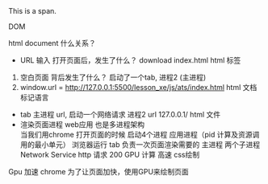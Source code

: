 <div id="root">
  <span class="demo">
    This is a span.
  </span>
  <p>DOM</p>
</div>

html document  什么关系？

- URL 输入 打开页面后，发生了什么？
 download  index.html  html 标签
 1. 空白页面 背后发生了什么？
 启动了一个tab, 进程2 (主进程)
 2. window.url = http://127.0.0.1:5500/lesson_xe/js/ats/index.html
 html  文档标记语言  
 - tab 主进程  url,
 启动一个网络请求 进程2 url 127.0.0.1/ html 文件
 - 渲染页面进程
 web应用 也是多进程架构   
 当我们用chrome 打开页面的时候 
 启动4个进程  应用进程（pid 计算及资源调用的最小单元） 浏览器运行
 tab 负责一次页面渲染需要的 主进程
 两个子进程 Network Service http 请求 200
 GPU 计算 高速 css绘制

 Gpu 加速  chrome 为了让页面加快，使用GPU来绘制页面